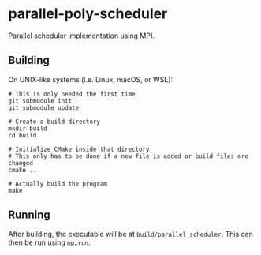 # parallel-poly-scheduler

Parallel scheduler implementation using MPI.

## Building

On UNIX-like systems (i.e. Linux, macOS, or WSL):

``` shell
# This is only needed the first time
git submodule init
git submodule update

# Create a build directory
mkdir build
cd build

# Initialize CMake inside that directory
# This only has to be done if a new file is added or build files are changed
cmake ..

# Actually build the program
make
```

## Running

After building, the executable will be at `build/parallel_scheduler`. This can
then be run using `mpirun`.
